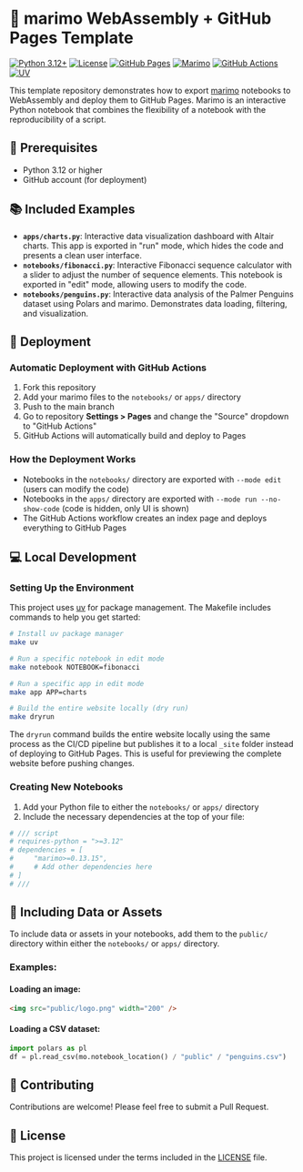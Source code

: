 # 🚀 marimo WebAssembly + GitHub Pages Template

[![Python 3.12+](https://img.shields.io/badge/python-3.12+-blue.svg)](https://www.python.org/downloads/)
[![License](https://img.shields.io/badge/License-Apache_2.0-blue.svg)](LICENSE)
[![GitHub Pages](https://img.shields.io/badge/GitHub%20Pages-Deployed-green?logo=github)](https://pages.github.com/)
[![Marimo](https://img.shields.io/badge/marimo-0.13.15+-orange.svg)](https://marimo.io)
[![GitHub Actions](https://img.shields.io/badge/GitHub%20Actions-Enabled-2088FF?logo=github-actions&logoColor=white)](https://github.com/features/actions)
[![UV](https://img.shields.io/badge/UV-Package%20Manager-blueviolet)](https://github.com/astral-sh/uv)

This template repository demonstrates how to export [marimo](https://marimo.io) notebooks to WebAssembly and 
deploy them to GitHub Pages. Marimo is an interactive Python notebook that combines the flexibility 
of a notebook with the reproducibility of a script.

## 🧰 Prerequisites

- Python 3.12 or higher
- GitHub account (for deployment)

## 📚 Included Examples

- **`apps/charts.py`**: Interactive data visualization dashboard with Altair charts. This app is exported in "run" mode, which hides the code and presents a clean user interface.
- **`notebooks/fibonacci.py`**: Interactive Fibonacci sequence calculator with a slider to adjust the number of sequence elements. This notebook is exported in "edit" mode, allowing users to modify the code.
- **`notebooks/penguins.py`**: Interactive data analysis of the Palmer Penguins dataset using Polars and marimo. Demonstrates data loading, filtering, and visualization.

## 🚀 Deployment

### Automatic Deployment with GitHub Actions

1. Fork this repository
2. Add your marimo files to the `notebooks/` or `apps/` directory
3. Push to the main branch
4. Go to repository **Settings > Pages** and change the "Source" dropdown to "GitHub Actions"
5. GitHub Actions will automatically build and deploy to Pages

### How the Deployment Works

- Notebooks in the `notebooks/` directory are exported with `--mode edit` (users can modify the code)
- Notebooks in the `apps/` directory are exported with `--mode run --no-show-code` (code is hidden, only UI is shown)
- The GitHub Actions workflow creates an index page and deploys everything to GitHub Pages

## 💻 Local Development

### Setting Up the Environment

This project uses [uv](https://github.com/astral-sh/uv) for package management. The Makefile includes commands to help you get started:

```bash
# Install uv package manager
make uv

# Run a specific notebook in edit mode
make notebook NOTEBOOK=fibonacci

# Run a specific app in edit mode
make app APP=charts

# Build the entire website locally (dry run)
make dryrun
```

The `dryrun` command builds the entire website locally using the same process as the CI/CD pipeline but publishes it to a local `_site` folder instead of deploying to GitHub Pages. This is useful for previewing the complete website before pushing changes.

### Creating New Notebooks

1. Add your Python file to either the `notebooks/` or `apps/` directory
2. Include the necessary dependencies at the top of your file:

```python
# /// script
# requires-python = ">=3.12"
# dependencies = [
#     "marimo>=0.13.15",
#     # Add other dependencies here
# ]
# ///
```

## 📁 Including Data or Assets

To include data or assets in your notebooks, add them to the `public/` directory within either the `notebooks/` or `apps/` directory.

### Examples:

#### Loading an image:

```markdown
<img src="public/logo.png" width="200" />
```

#### Loading a CSV dataset:

```python
import polars as pl
df = pl.read_csv(mo.notebook_location() / "public" / "penguins.csv")
```

## 🤝 Contributing

Contributions are welcome! Please feel free to submit a Pull Request.

## 📄 License

This project is licensed under the terms included in the [LICENSE](LICENSE) file.
